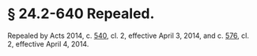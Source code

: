 # § 24.2-640 Repealed.

<p>Repealed by Acts 2014, c. <a href='http://lis.virginia.gov/cgi-bin/legp604.exe?141+ful+CHAP0540'>540</a>, cl. 2, effective April 3, 2014, and c. <a href='http://lis.virginia.gov/cgi-bin/legp604.exe?141+ful+CHAP0576'>576</a>, cl. 2, effective April 4, 2014.</p>